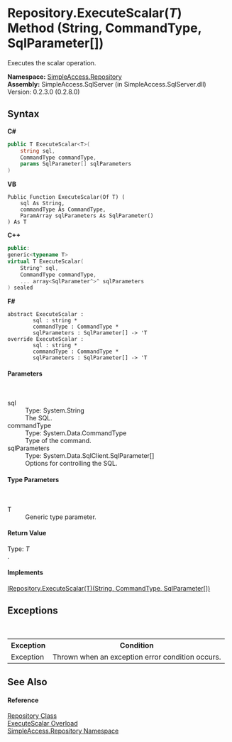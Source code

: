 # Repository.ExecuteScalar(*T*) Method (String, CommandType, SqlParameter[])
 

Executes the scalar operation.

**Namespace:**&nbsp;<a href="N_SimpleAccess_Repository">SimpleAccess.Repository</a><br />**Assembly:**&nbsp;SimpleAccess.SqlServer (in SimpleAccess.SqlServer.dll) Version: 0.2.3.0 (0.2.8.0)

## Syntax

**C#**<br />
``` C#
public T ExecuteScalar<T>(
	string sql,
	CommandType commandType,
	params SqlParameter[] sqlParameters
)

```

**VB**<br />
``` VB
Public Function ExecuteScalar(Of T) ( 
	sql As String,
	commandType As CommandType,
	ParamArray sqlParameters As SqlParameter()
) As T
```

**C++**<br />
``` C++
public:
generic<typename T>
virtual T ExecuteScalar(
	String^ sql, 
	CommandType commandType, 
	... array<SqlParameter^>^ sqlParameters
) sealed
```

**F#**<br />
``` F#
abstract ExecuteScalar : 
        sql : string * 
        commandType : CommandType * 
        sqlParameters : SqlParameter[] -> 'T 
override ExecuteScalar : 
        sql : string * 
        commandType : CommandType * 
        sqlParameters : SqlParameter[] -> 'T 
```


#### Parameters
&nbsp;<dl><dt>sql</dt><dd>Type: System.String<br />The SQL.</dd><dt>commandType</dt><dd>Type: System.Data.CommandType<br />Type of the command.</dd><dt>sqlParameters</dt><dd>Type: System.Data.SqlClient.SqlParameter[]<br />Options for controlling the SQL.</dd></dl>

#### Type Parameters
&nbsp;<dl><dt>T</dt><dd>Generic type parameter.</dd></dl>

#### Return Value
Type: *T*<br />.

#### Implements
<a href="M_SimpleAccess_Repository_IRepository_ExecuteScalar__1_2">IRepository.ExecuteScalar(T)(String, CommandType, SqlParameter[])</a><br />

## Exceptions
&nbsp;<table><tr><th>Exception</th><th>Condition</th></tr><tr><td>Exception</td><td>Thrown when an exception error condition occurs.</td></tr></table>

## See Also


#### Reference
<a href="T_SimpleAccess_Repository_Repository">Repository Class</a><br /><a href="Overload_SimpleAccess_Repository_Repository_ExecuteScalar">ExecuteScalar Overload</a><br /><a href="N_SimpleAccess_Repository">SimpleAccess.Repository Namespace</a><br />